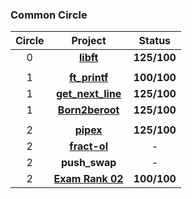### Common Circle
| Circle | Project | Status |
|:------:|:-------:|:------:|
| 0 | [**libft**](./libft) | **125/100** |
|||
| 1 | [**ft_printf**](./ft_printf) | **100/100**  |
| 1 | [**get_next_line**](./get_next_line) | **125/100**|
| 1 | [**Born2beroot**](./Born2beroot) | **125/100** |
|||
| 2 | [**pipex**](./pipex) | **125/100** |
| 2 | [**fract-ol**](./fract-ol) | - |
| 2 | **push_swap** | - |
| 2 | [**Exam Rank 02**](./exam_rank_02) | **100/100** |
